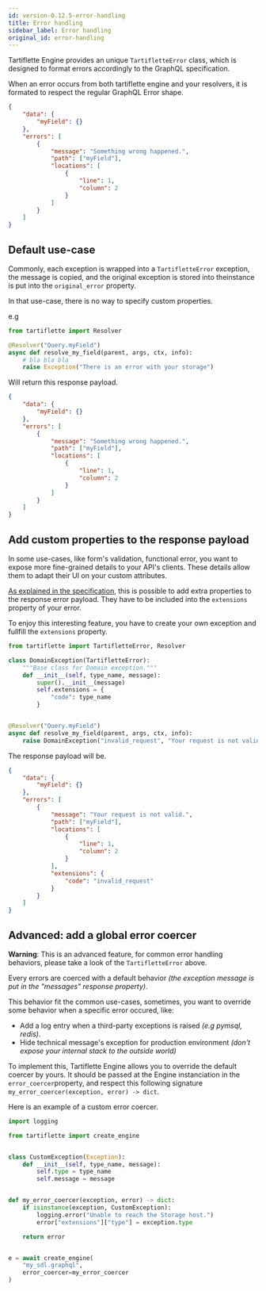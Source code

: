 ```yaml
---
id: version-0.12.5-error-handling
title: Error handling
sidebar_label: Error handling
original_id: error-handling
---
```


Tartiflette Engine provides an unique `TartifletteError` class, which is designed to format errors accordingly to the GraphQL specification.

When an error occurs from both tartiflette engine and your resolvers, it is formated to respect the regular GraphQL Error shape.

```json
{
    "data": {
        "myField": {}
    },
    "errors": [
        {
            "message": "Something wrong happened.",
            "path": ["myField"],
            "locations": [
                {
                    "line": 1,
                    "column": 2
                }
            ]
        }
    ]
}
```

## Default use-case

Commonly, each exception is wrapped into a `TartifletteError` exception, the message is copied, and the original exception is stored into theinstance is put into the `original_error` property.

In that use-case, there is no way to specify custom properties.

e.g

```python
from tartiflette import Resolver

@Resolver("Query.myField")
async def resolve_my_field(parent, args, ctx, info):
    # bla bla bla
    raise Exception("There is an error with your storage")

```

Will return this response payload.


```json
{
    "data": {
        "myField": {}
    },
    "errors": [
        {
            "message": "Something wrong happened.",
            "path": ["myField"],
            "locations": [
                {
                    "line": 1,
                    "column": 2
                }
            ]
        }
    ]
}
```

## Add custom properties to the response payload

In some use-cases, like form's validation, functional error, you want to expose more fine-grained details to your API's clients. These details allow them to adapt their UI on your custom attributes. 

[As explained in the specification](https://graphql.github.io/graphql-spec/June2018/#sec-Errors), this is possible to add extra properties to the response error payload. They have to be included into the `extensions` property of your error.

To enjoy this interesting feature, you have to create your own exception and fullfill the `extensions` property.

```python
from tartiflette import TartifletteError, Resolver

class DomainException(TartifletteError):
    """Base class for Domain exception."""
    def __init__(self, type_name, message):
        super().__init__(message)
        self.extensions = {
            "code": type_name
        }


@Resolver("Query.myField")
async def resolve_my_field(parent, args, ctx, info):
    raise DomainException("invalid_request", "Your request is not valid.")

```

The response payload will be.

```json
{
    "data": {
        "myField": {}
    },
    "errors": [
        {
            "message": "Your request is not valid.",
            "path": ["myField"],
            "locations": [
                {
                    "line": 1,
                    "column": 2
                }
            ],
            "extensions": {
                "code": "invalid_request"
            }
        }
    ]
}
```

## Advanced: add a global error coercer

**Warning**: This is an advanced feature, for common error handling behaviors, please take a look of the `TartifletteError` above.

Every errors are coerced with a default behavior _(the exception message is put in the "messages" response property)_. 

This behavior fit the common use-cases, sometimes, you want to override some behavior when a specific error occured, like:

* Add a log entry when a third-party exceptions is raised _(e.g pymsql, redis)_.
* Hide technical message's exception for production environment _(don't expose your internal stack to the outside world)_

To implement this, Tartiflette Engine allows you to override the default coercer by yours. It should be passed at the Engine instanciation in the `error_coercer`property, and respect this following signature `my_error_coercer(exception, error) -> dict`.


Here is an example of a custom error coercer.

```python
import logging

from tartiflette import create_engine


class CustomException(Exception):
    def __init__(self, type_name, message):
        self.type = type_name
        self.message = message


def my_error_coercer(exception, error) -> dict:
    if isinstance(exception, CustomException):
        logging.error("Unable to reach the Storage host.")
        error["extensions"]["type"] = exception.type

    return error


e = await create_engine(
    "my_sdl.graphql",
    error_coercer=my_error_coercer
)
```